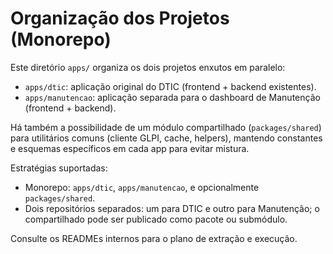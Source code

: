 # Organização dos Projetos (Monorepo)

Este diretório `apps/` organiza os dois projetos enxutos em paralelo:

- `apps/dtic`: aplicação original do DTIC (frontend + backend existentes).
- `apps/manutencao`: aplicação separada para o dashboard de Manutenção (frontend + backend).

Há também a possibilidade de um módulo compartilhado (`packages/shared`) para utilitários comuns (cliente GLPI, cache, helpers), mantendo constantes e esquemas específicos em cada app para evitar mistura.

Estratégias suportadas:
- Monorepo: `apps/dtic`, `apps/manutencao`, e opcionalmente `packages/shared`.
- Dois repositórios separados: um para DTIC e outro para Manutenção; o compartilhado pode ser publicado como pacote ou submódulo.

Consulte os READMEs internos para o plano de extração e execução.